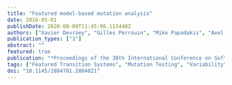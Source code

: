 ```yaml
---
title: "Featured model-based mutation analysis"
date: 2016-05-01
publishDate: 2020-08-09T11:45:06.113440Z
authors: ["Xavier Devroey", "Gilles Perrouin", "Mike Papadakis", "Axel Legay", "Pierre-Yves Schobbens", "Patrick Heymans"]
publication_types: ["1"]
abstract: ""
featured: true
publication: "*Proceedings of the 38th International Conference on Software Engineering (ICSE 2016)*"
tags: ["Featured Transition Systems", "Mutation Testing", "Variability"]
doi: "10.1145/2884781.2884821"
---
```

